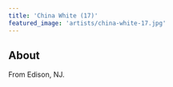 ```yaml
---
title: 'China White (17)'
featured_image: 'artists/china-white-17.jpg'
---
```


## About

From Edison, NJ.
